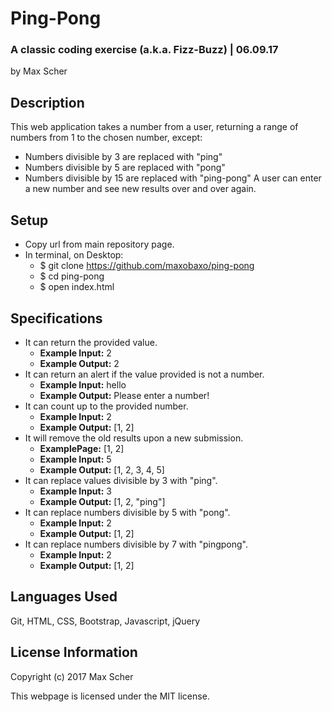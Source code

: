 # Ping-Pong #
### A classic coding exercise (a.k.a. Fizz-Buzz) | 06.09.17 ###

by Max Scher

## Description ##
This web application takes a number from a user, returning a range of numbers from 1 to the chosen number, except:
* Numbers divisible by 3 are replaced with "ping"
* Numbers divisible by 5 are replaced with "pong"
* Numbers divisible by 15 are replaced with "ping-pong"
A user can enter a new number and see new results over and over again.

## Setup ##
* Copy url from main repository page.
* In terminal, on Desktop:
  * $ git clone https://github.com/maxobaxo/ping-pong
  * $ cd ping-pong
  * $ open index.html

## Specifications ##
* It can return the provided value.
  * **Example Input:** 2
  * **Example Output:** 2
* It can return an alert if the value provided is not a number.
  * **Example Input:** hello
  * **Example Output:** Please enter a number!
* It can count up to the provided number.
  * **Example Input:** 2
  * **Example Output:** [1, 2]
* It will remove the old results upon a new submission.
  * **ExamplePage:** [1, 2]
  * **Example Input:** 5
  * **Example Output:** [1, 2, 3, 4, 5]
* It can replace values divisible by 3 with "ping".
  * **Example Input:** 3
  * **Example Output:** [1, 2, "ping"]
* It can replace numbers divisible by 5 with "pong".
  * **Example Input:** 2
  * **Example Output:** [1, 2]
* It can replace numbers divisible by 7 with "pingpong".
  * **Example Input:** 2
  * **Example Output:** [1, 2]


## Languages Used ##
Git,
HTML,
CSS,
Bootstrap,
Javascript,
jQuery

## License Information ##
Copyright (c) 2017 Max Scher

This webpage is licensed under the MIT license.
